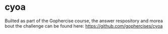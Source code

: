 # cyoa
Builted as part of the Gophercise course, the answer respository and morea bout the challenge can be found here: https://github.com/gophercises/cyoa
